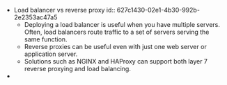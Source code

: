 - Load balancer vs reverse proxy
  id:: 627c1430-02e1-4b30-992b-2e2353ac47a5
	- Deploying a load balancer is useful when you have multiple servers. Often, load balancers route traffic to a set of servers serving the same function.
	- Reverse proxies can be useful even with just one web server or application server.
	- Solutions such as NGINX and HAProxy can support both layer 7 reverse proxying and load balancing.
-